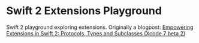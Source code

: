 # Swift 2 Extensions Playground
Swift 2 playground exploring extensions. Originally a blogpost: [Empowering Extensions in Swift 2: Protocols, Types and Subclasses (Xcode 7 beta 2)](http://sketchytech.blogspot.co.uk/2015/06/empowering-extensions-in-swift-2.html)
